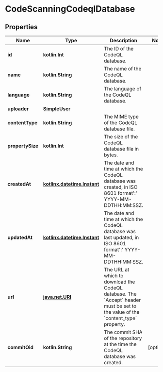 
# CodeScanningCodeqlDatabase

## Properties
Name | Type | Description | Notes
------------ | ------------- | ------------- | -------------
**id** | **kotlin.Int** | The ID of the CodeQL database. | 
**name** | **kotlin.String** | The name of the CodeQL database. | 
**language** | **kotlin.String** | The language of the CodeQL database. | 
**uploader** | [**SimpleUser**](SimpleUser.md) |  | 
**contentType** | **kotlin.String** | The MIME type of the CodeQL database file. | 
**propertySize** | **kotlin.Int** | The size of the CodeQL database file in bytes. | 
**createdAt** | [**kotlinx.datetime.Instant**](kotlinx.datetime.Instant.md) | The date and time at which the CodeQL database was created, in ISO 8601 format&#39;:&#39; YYYY-MM-DDTHH:MM:SSZ. | 
**updatedAt** | [**kotlinx.datetime.Instant**](kotlinx.datetime.Instant.md) | The date and time at which the CodeQL database was last updated, in ISO 8601 format&#39;:&#39; YYYY-MM-DDTHH:MM:SSZ. | 
**url** | [**java.net.URI**](java.net.URI.md) | The URL at which to download the CodeQL database. The &#x60;Accept&#x60; header must be set to the value of the &#x60;content_type&#x60; property. | 
**commitOid** | **kotlin.String** | The commit SHA of the repository at the time the CodeQL database was created. |  [optional]




